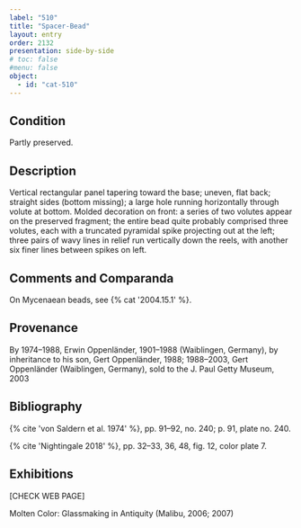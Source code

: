 ```yaml
---
label: "510"
title: "Spacer-Bead"
layout: entry
order: 2132
presentation: side-by-side
# toc: false
#menu: false 
object:
  - id: "cat-510"
---
```


## Condition

Partly preserved.

## Description

Vertical rectangular panel tapering toward the base; uneven, flat back; straight sides (bottom missing); a large hole running horizontally through volute at bottom. Molded decoration on front: a series of two volutes appear on the preserved fragment; the entire bead quite probably comprised three volutes, each with a truncated pyramidal spike projecting out at the left; three pairs of wavy lines in relief run vertically down the reels, with another six finer lines between spikes on left.

## Comments and Comparanda

On Mycenaean beads, see {% cat '2004.15.1' %}.

## Provenance

By 1974–1988, Erwin Oppenländer, 1901–1988 (Waiblingen, Germany), by inheritance to his son, Gert Oppenländer, 1988; 1988–2003, Gert Oppenländer (Waiblingen, Germany), sold to the J. Paul Getty Museum, 2003

## Bibliography

{% cite 'von Saldern et al. 1974' %}, pp. 91–92, no. 240; p. 91, plate no. 240.

{% cite 'Nightingale 2018' %}, pp. 32–33, 36, 48, fig. 12, color plate 7.

## Exhibitions

[CHECK WEB PAGE]

Molten Color: Glassmaking in Antiquity (Malibu, 2006; 2007)
